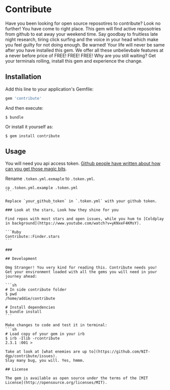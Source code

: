 # Contribute

Have you been looking for open source reposotires to contribute? Look no further! You have come to right place. This gem will find active reposotries from github to eat away your weekend time. Say goodbay to fruitless late night research, tiring click surfing and the voice in your head which make you feel guilty for not doing enough. Be warned! Your life will never be same after you have installed this gem. We offer all these unbelievbale features at a never before price of FREE! FREE! FREE!
Why are you still waiting? Get your terminals rolling, install this gem and experience the change.

## Installation

Add this line to your application's Gemfile:

```ruby
gem 'contribute'
```

And then execute:

    $ bundle

Or install it yourself as:

    $ gem install contribute

## Usage

You will need you api access token. [Github people have written about how can you get those magic bits](https://github.com/blog/1509-personal-api-tokens).

Rename `.token.yml.exmaple` to `.token.yml`.
````
cp .token.yml.example .token.yml
```

Replace `your_github_token` in `.token.yml` with your github token.

### Look at the stars, Look how they shine for you

Find repos with most stars and open issues, while you hum to [Coldplay in background](https://www.youtube.com/watch?v=yKNxeF4KMsY).

```Ruby
Contribute::Finder.stars
```

###  

## Development

Omg Stranger! You very kind for reading this. Contribute needs you! Get your environment loaded with all the gems you will need in your journey ahead:

```sh
# In side contribute folder
$ pwd
/home/addie/contribute

# Install dependencies
$ bundle install
```

Make changes to code and test it in terminal:
```sh
# Load copy of your gem in your irb
$ irb -Ilib -rcontribute
2.3.1 :001 > 

Take at look at [what enemies are up to](https://github.com/NIT-dgp/contribute/issues).
Slay many bug, you will. Yes, hmmm.

## License

The gem is available as open source under the terms of the [MIT License](http://opensource.org/licenses/MIT).

